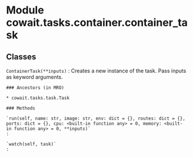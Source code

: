Module cowait.tasks.container.container_task
============================================

Classes
-------

`ContainerTask(**inputs)`
:   Creates a new instance of the task. Pass inputs as keyword arguments.

    ### Ancestors (in MRO)

    * cowait.tasks.task.Task

    ### Methods

    `run(self, name: str, image: str, env: dict = {}, routes: dict = {}, ports: dict = {}, cpu: <built-in function any> = 0, memory: <built-in function any> = 0, **inputs)`
    :

    `watch(self, task)`
    :